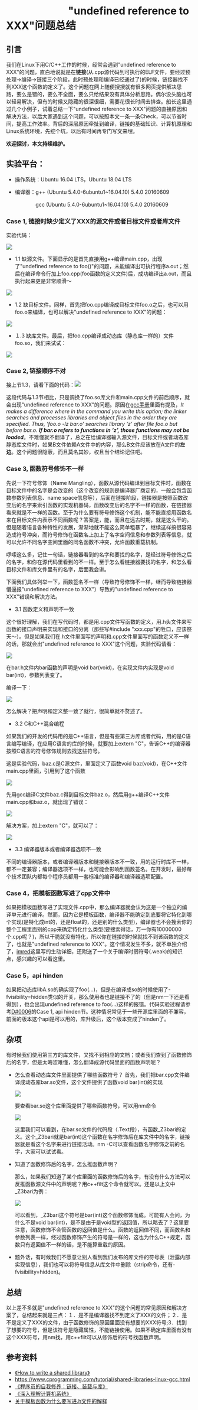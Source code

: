 # 　　　　　　"undefined reference to XXX"问题总结
## 引言
我们在Linux下用C/C++工作的时候，经常会遇到"undefined reference to XXX"的问题，直白地说就是在**链接**(从.cpp源代码到可执行的ELF文件，要经过预处理->编译->链接三个阶段，此时预处理和编译已经通过了)的时候，链接器找不到XXX这个函数的定义了。这个问题在网上随便搜搜就有很多网页提供解决思路，要么是错的，要么不全面，要么只给结果没有具体分析思路。偶尔没头脑也可以轻易解决，但有的时候又隐藏的很深很细，需要花很长时间去排查。船长这里通过几个小例子，试着总结一下"undefined reference to XXX"问题的直接原因和解决方法，以后大家遇到这个问题，可以按照本文一条一条Check，可以节省时间，提高工作效率。背后的深层原因牵扯到编译，链接的基础知识、计算机原理和Linux系统环境，先挖个坑，以后有时间再专门写文来埋。

**欢迎探讨，本文持续维护。**

## 实验平台：

+ 操作系统：Ubuntu 16.04 LTS，Ubuntu 18.04 LTS
+ 编译器：g++ (Ubuntu 5.4.0-6ubuntu1~16.04.10) 5.4.0 20160609

  　　　　gcc (Ubuntu 5.4.0-6ubuntu1~16.04.10) 5.4.0 20160609

### Case 1, 链接时缺少定义了XXX的源文件或者目标文件或者库文件

实验代码：

![](https://github.com/Captain1986/CaptainBlackboard/blob/master/D%230001-undefined_reference_to_XXX/images/Selection_175.png)

+ 1.1 缺源文件。下面显示的是首先直接用g++编译main.cpp，出现了"undefined reference to foo()"的问题，未能编译出可执行程序a.out；然后在编译命令行加上foo.cpp(foo函数的定义文件)后，成功编译出a.out，而且执行起来更是非常顺滑～

![](https://github.com/Captain1986/CaptainBlackboard/blob/master/D%230001-undefined_reference_to_XXX/images/Selection_176.png)

+ 1.2 缺目标文件。同样，首先把foo.cpp编译成目标文件foo.o之后，也可以用foo.o来编译，也可以解决"undefined reference to XXX"的问题：

![](https://github.com/Captain1986/CaptainBlackboard/blob/master/D%230001-undefined_reference_to_XXX/images/Selection_177.png)

+ １.3 缺库文件。最后，把foo.cpp编译成动态库（静态库一样的）文件foo.so，我们来试试：

![](https://github.com/Captain1986/CaptainBlackboard/blob/master/D%230001-undefined_reference_to_XXX/images/Selection_178.png)

### Case 2, 链接顺序不对

接上节1.3，请看下面的代码：![](https://github.com/Captain1986/CaptainBlackboard/blob/master/D%230001-undefined_reference_to_XXX/images/Selection_179.png)

这段代码与1.3节相比，只是调换了foo.so库文件和main.cpp文件的前后顺序，就会出现"undefined reference to XXX"的问题。原因在[gcc手册](https://gcc.gnu.org/onlinedocs/gcc-5.5.0/gcc/Link-Options.html#Link-Options)里面有提及，*It makes a difference where in the command you write this option; the linker searches and processes libraries and object files in the order they are specified. Thus, ‘foo.o -lz bar.o’ searches library ‘z’ after file foo.o but before bar.o. **If bar.o refers to functions in ‘z’, those functions may not be loaded***。不难懂就不翻译了，总之在给编译器输入源文件，目标文件或者动态库静态库文件时，如果B文件依赖A文件中的内容，那么B文件应该放在A文件的**左边**。这个问题很隐蔽，而且莫名其妙，权且当个结论记住吧。

### Case 3, 函数符号修饰不一样

先说一下符号修饰（Name Mangling），函数从源代码编译到目标文件时，函数在目标文件中的名字是会改变的（这个改变的规则是编译器厂商定的，一般会包含函数参数列表信息、name space信息等），后面在链接阶段，链接器是按照函数改变后的名字来索引函数的实现机器码，函数改变后的名字不一样的函数，在链接器看来就是不一样的函数。至于为什么要有符号修饰这个机制，能不能直接用函数名来在目标文件内表示不同函数呢？答案是，能，而且在远古时期，就是这么干的。但是随着语言各种特性的发展，渐渐地就不能这么简单粗暴了，继续这样搞很容易造成符号冲突，而符号修饰在函数名上加上了名字空间信息和参数列表等信息，就可以允许不同名字空间里面的同名函数不冲突，允许函数重载机制。

啰嗦这么多，记住一句话，链接器看到的名字和要找的名字，是经过符号修饰之后的名字，和你在源代码里看到的不一样。至于怎么看链接器要找的名字，和怎么看目标文件和库文件里有的名字，后面我会讲。

下面我们具体列举一下，函数签名不一样（导致符号修饰不一样，继而导致链接器懵逼报"undefined reference to XXX"）导致的"undefined reference to XXX"错误和解决方法。

+ 3.1 函数定义和声明不一致

这个很好理解，我们在写代码时，都是用.cpp文件写函数的定义，用.h头文件来写函数的接口声明来实现和接口的分离（那些写#include "xxx.cpp"的牲口，应该祭天～）。但是如果我们在.h文件里面写的声明和.cpp文件里面写的函数定义不一样的话，那就会出"undefined reference to XXX"这个问题，实验代码请看：

![](https://github.com/Captain1986/CaptainBlackboard/blob/master/D%230001-undefined_reference_to_XXX/images/Selection_180.png)

在bar.h文件内bar函数的声明是void bar(void)，在实现文件内实现是void bar(int)，参数列表变了。

编译一下：

![](https://github.com/Captain1986/CaptainBlackboard/blob/master/D%230001-undefined_reference_to_XXX/images/Selection_181.png)

怎么解决？把声明和定义整一致了就行，很简单就不赘述了。

+ 3.2 C和C++混合编程

如果我们的开发的代码用的是C++语言，但是有些第三方库或者代码，用的是C语言编写编译，在应用C语言的库的时候，就要加上extern "C"，告诉C++的编译器按照C语言的符号修饰规则去找这些符号。

这是实验代码，baz.c是C源文件，里面定义了函数void baz(void)，在C++文件main.cpp里面，引用到了这个函数

![](https://github.com/Captain1986/CaptainBlackboard/blob/master/D%230001-undefined_reference_to_XXX/images/Selection_182.png)

先用gcc编译C文件baz.c得到目标文件baz.o，然后用g++编译C++文件main.cpp和baz.o，就出现了错误：

![](https://github.com/Captain1986/CaptainBlackboard/blob/master/D%230001-undefined_reference_to_XXX/images/Selection_184.png)

解决方案，加上extern "C"，就可以了：

![](https://github.com/Captain1986/CaptainBlackboard/blob/master/D%230001-undefined_reference_to_XXX/images/Selection_185.png)



+ 3.3 编译器版本或者编译器选项不一致

不同的编译器版本，或者编译器版本和链接器版本不一致，用的运行时库不一样，都不一定兼容；编译器选项不一样，也可能会影响到函数签名。在开发时，最好每个技术团队内都每个程序员都用一套标准的编译器和编译器选项配置。

### Case 4，把模板函数写进了cpp文件中

如果把模板函数写进了实现文件.cpp中，那么编译器就会认为这是一个独立的编译单元进行编译。然而，因为它是模板函数，编译器不能确定到底要将它特化到哪个实现(是特化成int的，还是float的，还是别的什么类型)，编译器也不会搜索你的整个工程里面别的cpp来确定特化什么类型(要搜索得话，万一你有10000000个.cpp呢？)，所以干脆就没有特化，所以你在链接的时候就找不到该函数的定义了，也就是"undefined reference to XXX"。这个情况发生不多，就不单独介绍了，[imred](https://blog.csdn.net/imred/article/details/80261632)这里写的生动详细，还附送了一个关于编译时弱符号(.weak)的知识点，感兴趣的可以看这里。

### Case 5，api hinden

如果把动态库libA.so的确实现了foo(...)，但是在编译成so的时候使用了-fvisibility=hidden类似的开关，那么使用者也是链接不了的（但是nm一下还是看得到），也会出现undefined reference to foo(...)这样的报错。代码实验过程请参考[D#0006](https://github.com/Captain1986/CaptainBlackboard/blob/master/D%230006-protect_my_function/D%230006.md)的Case 1, api hinden节。这种情况常见于一些开源库里面的不兼容，前面的版本这个api是可以用的，库升级后，这个版本变成了hinden了。


## 杂项
有时候我们使用第三方的库文件，又找不到相应的文档；或者我们查到了函数修饰后的名字，但是太晦涩难懂，怎么翻译成源代码里面的函数声明呢？
+ 怎么查看动态库文件里面提供了哪些函数符号？
  首先，我们把bar.cpp文件编译成动态库bar.so文件，这个文件提供了函数void bar(int)的实现

  ![](https://github.com/Captain1986/CaptainBlackboard/blob/master/D%230001-undefined_reference_to_XXX/images/Selection_186.png)

  要查看bar.so这个库里面提供了哪些函数符号，可以用nm命令

  ![](https://github.com/Captain1986/CaptainBlackboard/blob/master/D%230001-undefined_reference_to_XXX/images/Selection_187.png)

  这里我们可以看到，在bar.so文件的代码段（.Text段），有函数_Z3bari的定义。这个_Z3bari就是bar(int)这个函数在名字修饰后在库文件中的名字，链接器就是看这个名字来进行链接活动。nm -C可以查看函数名字修饰之前的名字，大家可以试试看。

+ 知道了函数修饰后的名字，怎么推函数声明？

  那么，如果我们知道了某个库里面的函数修饰后的名字，有没有什么方法可以反推函数源文件中的声明呢？用c++filt这个命令就可以。还是以上文中_Z3bari为例：

  ![](https://github.com/Captain1986/CaptainBlackboard/blob/master/D%230001-undefined_reference_to_XXX/images/Selection_188.png)

  可以看到，_Z3bari这个符号是bar(int)这个函数修饰而成。可能有人会问，为什么不是void bar(int)，是不是由于是void型的返回值，所以略去了？这里要注意，函数修饰不会管函数的返回值是什么。函数的返回值不同，而函数名和参数列表一样，经过函数修饰产生的符号是一样的，这也为什么C++规定，函数只有返回值不一样的话，是不能算重载的原因。

+ 题外话，有时候我们不愿意让别人看到我们发布的库文件的符号表（泄露内部实现信息），我们也可以将符号信息从库文件中删除（strip命令，还有-fvisibility=hidden)。

## 总结

以上差不多就是"undefined reference to XXX"的这个问题的常见原因和解决方案了，总结起来就是三点：１．是不是编译器找不到定义了XXX的文件；２．是不是定义了XXX的文件，由于函数修饰的原因里面没有想要的XXX符号;3．找到了想要的符号，但是该符号是隐藏属性，不能链接使用。如果不确定库里面有没有这个XXX符号，用nm找，用c++filt可以从修饰后的符号找函数声明。

## 参考资料
+ [《How to write a shared library》](https://www.akkadia.org/drepper/dsohowto.pdf)
+ https://www.cprogramming.com/tutorial/shared-libraries-linux-gcc.html
+ [《程序员的自我修养：链接、装载与库》](https://book.douban.com/subject/3652388/)
+ [《深入理解计算机系统》](https://book.douban.com/subject/1896753/)
+ [关于模板函数为什么要写进.h文件的解释](https://blog.csdn.net/imred/article/details/80261632)
